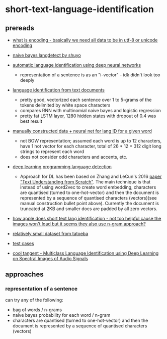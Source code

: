 # short-text-language-identification

## prereads

* [what is encoding - basically we need all data to be in utf-8 or unicode encoding](https://www.w3.org/International/questions/qa-what-is-encoding)
* [naive bayes langdetect by shuyo](https://www.slideshare.net/shuyo/language-detection-library-for-java)
* [automatic language identification using deep neural networks](https://static.googleusercontent.com/media/research.google.com/en//pubs/archive/42538.pdf)
  * representation of a sentence is as an "i-vector" - idk didn't look too deeply
* [language identification from text documents](http://cs229.stanford.edu/proj2015/324_report.pdf)
  * pretty good, vectorized each sentence over 1 to 5-grams of the tokens delimited by white space characters
  * compares RNN with multinomial naive bayes and logistic regression
  * pretty fat LSTM layer, 1280 hidden states with dropout of 0.4 was best result
* [manually constructed data + neural net for lang ID for a given word](https://medium.com/coinmonks/language-prediction-using-deep-neural-networks-42eb131444a5)
  * not BOW representation; assumed each word is up to 12 characters, have 1 hot vector for each character, total of 26 * 12 = 312 digit long strings to represent each word
  * does not consider odd characters and accents, etc.
* [deep learning programming language detection](https://github.com/aliostad/deep-learning-lang-detection)
  * Approach for DL has been based on Zhang and LeCun's 2016 [paper "Text Understanding from Scratch"](https://arxiv.org/pdf/1502.01710.pdf). The main technique is that instead of using word2vec to create word embedding, characters are quantised (turned to one-hot-vector) and then the document is represented by a sequence of quantised characters (vectors)(see manual construction bullet point above). Currently the document is truncated at 2KB and smaller docs are padded by all zero vectors.
* [how apple does short text lang identification - not too helpful cause the images won't load but it seems they also use n-gram approach?](https://machinelearning.apple.com/research/language-identification-from-very-short-strings)

* [relatively small dataset from tatoeba](https://tatoeba.org/eng/downloads)

* [test cases](https://medium.com/the-artificial-impostor/detecting-chinese-characters-in-unicode-strings-4ac839ba313a)

* [cool tangent - Multiclass Language Identification using Deep Learning on Spectral Images of Audio Signals](https://arxiv.org/abs/1905.04348)

## approaches

### representation of a sentence

can try any of the following:

* bag of words / n-grams
* naive bayes probability for each word / n-gram
* characters are quantised (turned to one-hot-vector) and then the document is represented by a sequence of quantised characters (vectors)
